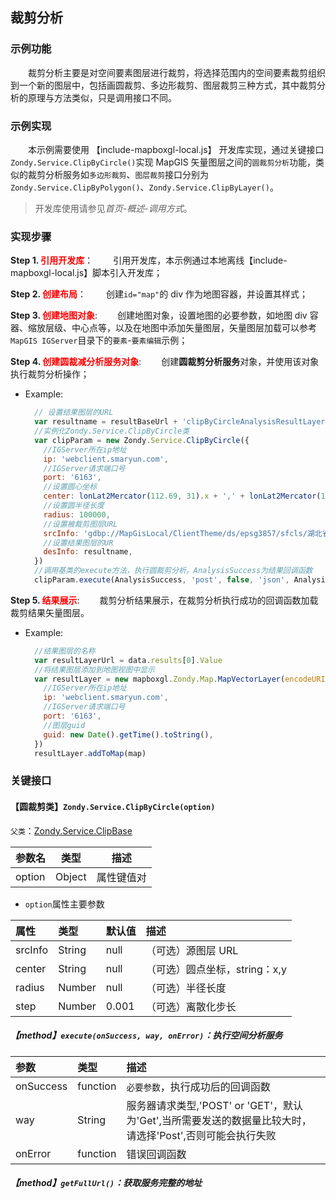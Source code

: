 ## 裁剪分析

### 示例功能

&ensp;&ensp;&ensp;&ensp;裁剪分析主要是对空间要素图层进行裁剪，将选择范围内的空间要素裁剪组织到一个新的图层中，包括画圆裁剪、多边形裁剪、图层裁剪三种方式，其中裁剪分析的原理与方法类似，只是调用接口不同。

### 示例实现

&ensp;&ensp;&ensp;&ensp;本示例需要使用 【include-mapboxgl-local.js】 开发库实现，通过关键接口`Zondy.Service.ClipByCircle()`实现 MapGIS 矢量图层之间的`圆裁剪分析`功能，类似的裁剪分析服务如`多边形裁剪`、`图层裁剪`接口分别为`Zondy.Service.ClipByPolygon()`、`Zondy.Service.ClipByLayer()`。

> 开发库使用请参见*首页-概述-调用方式*。

### 实现步骤

**Step 1. <font color=red>引用开发库</font>**：
&ensp;&ensp;&ensp;&ensp;引用开发库，本示例通过本地离线【include-mapboxgl-local.js】脚本引入开发库；

**Step 2. <font color=red>创建布局</font>**：
&ensp;&ensp;&ensp;&ensp;创建`id="map"`的 div 作为地图容器，并设置其样式；

**Step 3. <font color=red>创建地图对象</font>**:
&ensp;&ensp;&ensp;&ensp;创建地图对象，设置地图的必要参数，如地图 div 容器、缩放层级、中心点等，以及在地图中添加矢量图层，矢量图层加载可以参考`MapGIS IGServer`目录下的`要素`-`要素编辑`示例；

**Step 4. <font color=red>创建圆裁减分析服务对象</font>**:
&ensp;&ensp;&ensp;&ensp;创建**圆裁剪分析服务**对象，并使用该对象执行裁剪分析操作；

- Example:
  ```javascript
    // 设置结果图层的URL
    var resultname = resultBaseUrl + 'clipByCircleAnalysisResultLayer' + getCurentTime()
    //实例化Zondy.Service.ClipByCircle类
    var clipParam = new Zondy.Service.ClipByCircle({
      //IGServer所在ip地址
      ip: 'webclient.smaryun.com',
      //IGServer请求端口号
      port: '6163',
      //设置圆心坐标
      center: lonLat2Mercator(112.69, 31).x + ',' + lonLat2Mercator(112.69, 31).y,
      //设置圆半径长度
      radius: 100000,
      //设置被裁剪图层URL
      srcInfo: 'gdbp://MapGisLocal/ClientTheme/ds/epsg3857/sfcls/湖北省市级区划1',
      //设置结果图层的UR
      desInfo: resultname,
    })
    //调用基类的execute方法，执行圆裁剪分析。AnalysisSuccess为结果回调函数
    clipParam.execute(AnalysisSuccess, 'post', false, 'json', AnalysisError)
  ```

**Step 5. <font color=red>结果展示</font>**:
&ensp;&ensp;&ensp;&ensp;裁剪分析结果展示，在裁剪分析执行成功的回调函数加载裁剪结果矢量图层。

- Example:
  ```javascript
    //结果图层的名称
    var resultLayerUrl = data.results[0].Value
    //将结果图层添加到地图视图中显示
    var resultLayer = new mapboxgl.Zondy.Map.MapVectorLayer(encodeURIComponent(resultBaseUrl + resultLayerUrl), {
      //IGServer所在ip地址
      ip: 'webclient.smaryun.com',
      //IGServer请求端口号
      port: '6163',
      //图层guid
      guid: new Date().getTime().toString(),
    })
    resultLayer.addToMap(map)
  ```

### 关键接口

#### 【圆裁剪类】`Zondy.Service.ClipByCircle(option)`

`父类`：<a target="_blank" href="http://webclient.smaryun.com/docs/mapboxgl/Zondy.Service.ClipBase.html">Zondy.Service.ClipBase</a>

| 参数名 | 类型   | 描述       |
| ------ | ------ | ---------- |
| option | Object | 属性键值对 |

- `option`属性主要参数

| 属性    | 类型   | 默认值 | 描述                          |
| :------ | :----- | :----- | :---------------------------- |
| srcInfo | String | null   | （可选）源图层 URL            |
| center  | String | null   | （可选）圆点坐标，string：x,y |
| radius  | Number | null   | （可选）半径长度              |
| step    | Number | 0.001  | （可选）离散化步长            |

##### 【method】`execute(onSuccess, way, onError)`：执行空间分析服务

| 参数      | 类型     | 描述                                                                                                      |
| :-------- | :------- | :-------------------------------------------------------------------------------------------------------- |
| onSuccess | function | `必要参数`，执行成功后的回调函数                                                                          |
| way       | String   | 服务器请求类型,'POST' or 'GET'，默认为'Get',当所需要发送的数据量比较大时，请选择'Post',否则可能会执行失败 |
| onError   | function | 错误回调函数                                                                                              |

##### 【method】`getFullUrl()`：获取服务完整的地址
